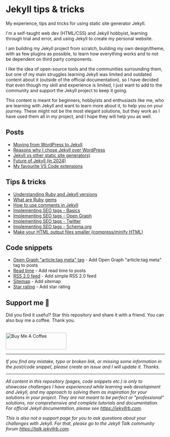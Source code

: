 # Jekyll tips & tricks

My experience, tips and tricks for using static site generator Jekyll.

I'm a self-taught web dev (HTML/CSS) and Jekyll hobbyist, learning through trial and error, and using Jekyll to create my personal website.

I am building my Jekyll project from scratch, building my own design/theme, with as few plugins as possible, to learn how everything works and to not be dependent on third party components.

I like the idea of open-source tools and the communities surrounding them, but one of my main struggles learning Jekyll was limited and outdated content about it (outside of the official documentation), so I have decided that even though my skill and experience is limited, I just want to add to the community and support the Jekyll project to keep it going.

This content is meant for beginners, hobbyists and enthusiasts like me, who are learning with Jekyll and want to learn more about it, to help you on your journey. These might not be the most elegant solutions, but they work as I have used them all in my project, and I hope they will help you as well.

## Posts

- [Moving from WordPress to Jekyll](https://github.com/mareklexuan/jekyll-tips-tricks/blob/main/source/1-posts/moving-from-wordpress-to-jekyll.md)
- [Reasons why I chose Jekyll over WordPress](https://github.com/mareklexuan/jekyll-tips-tricks/blob/main/source/1-posts/reasons-why-i-chose-jekyll-over-wordpress.md)
- [Jekyll vs other static site generators)](https://github.com/mareklexuan/jekyll-tips-tricks/blob/main/source/1-posts/jekyll-vs-other-static-site-generators.md)
- [Future of Jekyll (in 2024)](https://github.com/mareklexuan/jekyll-tips-tricks/blob/main/source/1-posts/future-of-jekyll-in-2024.md)
- [My favourite VS Code extensions](https://github.com/mareklexuan/jekyll-tips-tricks/blob/main/source/1-posts/my-favourite-vs-code-extensions.md)

## Tips & tricks

- [Understanding Ruby and Jekyll versions](https://github.com/mareklexuan/jekyll-tips-tricks/blob/main/source/2-tips-and-tricks/understanding-ruby-and-jekyll-versions.md)
- [What are Ruby gems](https://github.com/mareklexuan/jekyll-tips-tricks/blob/main/source/2-tips-and-tricks/what-are-ruby-gems.md)
- [How to use comments in Jekyll](https://github.com/mareklexuan/jekyll-tips-tricks/blob/main/source/2-tips-and-tricks/how-to-use-comments-in-jekyll.md)
- [Implementing SEO tags - Basics](https://github.com/mareklexuan/jekyll-tips-tricks/blob/main/source/2-tips-and-tricks/implementing-SEO-tags-basics.md)
- [Implementing SEO tags - Open Graph](https://github.com/mareklexuan/jekyll-tips-tricks/blob/main/source/2-tips-and-tricks/implementing-SEO-tags-open-graph.md)
- [Implementing SEO tags - Twitter](https://github.com/mareklexuan/jekyll-tips-tricks/blob/main/source/2-tips-and-tricks/implementing-SEO-tags-twitter.md)
- [Implementing SEO tags - Schema.org](https://github.com/mareklexuan/jekyll-tips-tricks/blob/main/source/2-tips-and-tricks/implementing-SEO-tags-schemaorg.md)
- [Make your HTML output files smaller (compress/minify HTML)](https://github.com/mareklexuan/jekyll-tips-tricks/blob/main/source/2-tips-and-tricks/make-your-html-output-files-smaller-compress-minify-html.md)

## Code snippets

- [Open Graph "article:tag meta" tag](https://github.com/mareklexuan/jekyll-tips-tricks/blob/main/source/3-code-snippets/open-graph-meta-tag-article-tag.md) - Add Open Graph "article:tag meta" tag to posts
- [Read time](https://github.com/mareklexuan/jekyll-tips-tricks/blob/main/source/3-code-snippets/read-time.md) - Add read time to posts
- [RSS 2.0 feed](https://github.com/mareklexuan/jekyll-tips-tricks/blob/main/source/3-code-snippets/rss-2.0-feed.md) - Add simple RSS 2.0 feed
- [Sitemap](https://github.com/mareklexuan/jekyll-tips-tricks/blob/main/source/3-code-snippets/sitemap.md) - Add sitemap
- [Star rating](https://github.com/mareklexuan/jekyll-tips-tricks/blob/main/source/3-code-snippets/star-rating.md) - Add star rating

## Support me 💓

Did you find it useful? Star this repository and share it with a friend. You can also buy me a coffee. Thank you.

<br>
<a href="https://www.buymeacoffee.com/mareklexuan" target="_blank"><img src="https://cdn.buymeacoffee.com/buttons/v2/default-yellow.png" alt="Buy Me A Coffee" style="height: 53px !important;width: 192px !important;" ></a>
<br>

---

_If you find any mistake, typo or broken link, or missing some information in the post/code snippet, please create an issue and I will update it. Thanks._

---

_All content in this repository (pages, code snippets etc.) is only to showcase challenges I have experienced while learning web development and Jekyll, and my approach to solving them as inspiration for your solutions in your project. They are not meant to be perfect or "professional" solutions, nor comprehensive and complete tutorials and documentation. For official Jekyll documentation, please see <https://jekyllrb.com>._

_This is also not a support page for you to ask questions about your challenges with Jekyll. For that, please go to the Jekyll Talk community forum <https://talk.jekyllrb.com>._
